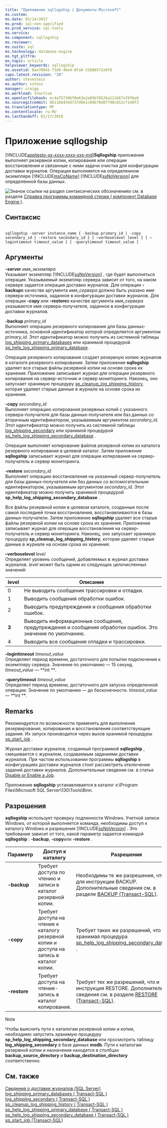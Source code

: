 ```yaml
---
title: "Приложение sqllogship | Документы Microsoft"
ms.custom: 
ms.date: 03/14/2017
ms.prod: sql-non-specified
ms.prod_service: sql-tools
ms.service: 
ms.component: sqllogship
ms.reviewer: 
ms.suite: sql
ms.technology: database-engine
ms.tgt_pltfrm: 
ms.topic: article
helpviewer_keywords: sqllogship
ms.assetid: 8ae70041-f3d9-46e4-8fa8-31088572a9f8
caps.latest.revision: "10"
author: stevestein
ms.author: sstein
manager: craigg
ms.workload: Inactive
ms.openlocfilehash: ec4a757306f0e63e2e85b70526a211667a70f6e6
ms.sourcegitcommit: b6116b434d737d661c09b78d0f798c652cf149f3
ms.translationtype: MT
ms.contentlocale: ru-RU
ms.lasthandoff: 01/17/2018
---
```

# <a name="sqllogship-application"></a>Приложение sqllogship
[!INCLUDE[appliesto-ss-xxxx-xxxx-xxx-md](../includes/appliesto-ss-xxxx-xxxx-xxx-md.md)]**Sqllogship** приложение выполняет резервной копии, копирования или операции восстановления и связанные с ними задачи очистки для конфигурации доставки журналов. Операция выполняется на определенном экземпляре [!INCLUDE[msCoName](../includes/msconame-md.md)] [!INCLUDE[ssNoVersion](../includes/ssnoversion-md.md)] для определенной базы данных.  
  
 ![Значок ссылки на раздел](../database-engine/configure-windows/media/topic-link.gif "значок ссылки на раздел") синтаксических обозначениях см. в разделе [Справка программы командной строки &#40; компонент Database Engine &#41;](../tools/command-prompt-utility-reference-database-engine.md).  
  
## <a name="syntax"></a>Синтаксис  
  
```  
  
sqllogship -server instance_name { -backup primary_id | -copy secondary_id | -restore secondary_id } [ –verboselevel level ] [ –logintimeout timeout_value ] [ -querytimeout timeout_value ]  
```  
  
## <a name="arguments"></a>Аргументы  
 **-server** *имя_экземляра*  
 Указывает экземпляр [!INCLUDE[ssNoVersion](../includes/ssnoversion-md.md)] , где будет выполняться операция. Указываемый экземпляр сервера зависит от того, на каком сервере задается операция доставки журналов. Для операции **-backup**в качестве аргумента *имя_сервера* должно быть указано имя сервера-источника, заданное в конфигурации доставки журналов. Для операции **-copy** или **-restore**в качестве аргумента *имя_сервера* указывается имя сервера-получателя, заданное в конфигурации доставки журналов.  
  
 **-backup** *primary_id*  
 Выполняет операцию резервного копирования для базы данных-источника, основной идентификатор которой определяется аргументом *primary_id*. Этот идентификатор можно получить из системной таблицы [log_shipping_primary_databases](../relational-databases/system-tables/log-shipping-primary-databases-transact-sql.md) или хранимой процедурой [sp_help_log_shipping_primary_database](../relational-databases/system-stored-procedures/sp-help-log-shipping-primary-database-transact-sql.md) .  
  
 Операция резервного копирования создает резервную копию журналов в каталоге резервного копирования. Затем приложение **sqllogship** удаляет все старые файлы резервной копии на основе срока их хранения. Приложение записывает журнал для операции резервного копирования на сервер-источник и сервер мониторинга. Наконец, оно запускает хранимую процедуру [sp_cleanup_log_shipping_history](../relational-databases/system-stored-procedures/sp-cleanup-log-shipping-history-transact-sql.md), которая удаляет старые данные в журнале на основе срока их хранения.  
  
 **-copy** *secondary_id*  
 Выполняет операцию копирования резервных копий с указанного сервера-получателя для базы данных-получателя или баз данных со вторичным идентификатором, указываемым аргументом *secondary_id*. Этот идентификатор можно получить из системной таблицы [log_shipping_secondary](../relational-databases/system-tables/log-shipping-secondary-transact-sql.md) или хранимой процедурой [sp_help_log_shipping_secondary_database](../relational-databases/system-stored-procedures/sp-help-log-shipping-secondary-database-transact-sql.md) .  
  
 Операция выполняет копирование файлов резервной копии из каталога резервного копирования в целевой каталог. Затем приложение **sqllogship** записывает журнал для операции копирования на сервер-получатель и сервер мониторинга.  
  
 **-restore** *secondary_id*  
 Выполняет операцию восстановления на указанный сервер-получатель для базы данных-получателя или баз данных со вспомогательным идентификатором, указываемым аргументом *secondary_id*. Этот идентификатор можно получить хранимой процедурой **sp_help_log_shipping_secondary_database** .  
  
 Все файлы резервной копии в целевом каталоге, созданные после самой последней точки восстановления, восстанавливаются в базы данных-получатели. Затем приложение **sqllogship** удаляет все старые файлы резервной копии на основе срока их хранения. Приложение записывает журнал для операции восстановления на сервер-получатель и сервер мониторинга. Наконец, оно запускает хранимую процедуру **sp_cleanup_log_shipping_history**, которая удаляет старые данные в журнале на основе срока их хранения.  
  
 **–verboselevel** *level*  
 Определяет уровень сообщений, добавляемых в журнал доставки журналов. *level* может быть одним из следующих целочисленных значений:  
  
|level|Описание|  
|-----------|-----------------|  
|0|Не выводить сообщения трассировки и отладки.|  
|1|Выводить сообщения обработки ошибок.|  
|2|Выводить предупреждения и сообщения обработки ошибок.|  
|**3**|Выводить информационные сообщения, предупреждения и сообщения обработки ошибок. Это значение по умолчанию.|  
|4|Выводить все сообщения отладки и трассировки.|  
  
 **–logintimeout** *timeout_value*  
 Определяет период времени, достаточного для попытки подключения к экземпляру сервера. Значение по умолчанию — 15 секунд. *timeout_value* — **int ***.*  
  
 **-querytimeout** *timeout_value*  
 Определяет период времени, достаточного для запуска определенной операции. Значение по умолчанию — до бесконечности. *timeout_value* — **int ***.*  
  
## <a name="remarks"></a>Remarks  
 Рекомендуется по возможности применять для выполнения резервирования, копирования и восстановления соответствующие задания. Их запуск производится через вызов хранимой процедуры [sp_start_job](../relational-databases/system-stored-procedures/sp-start-job-transact-sql.md) .  
  
 Журнал доставки журналов, созданный программой **sqllogship** , смешивается с журналом, создаваемым заданиями доставки журналов. При частом использовании программы **sqllogship** в конфигурациях доставки журналов стоит рассмотреть отключение заданий доставки журналов. Дополнительные сведения см. в статье [Disable or Enable a Job](http://msdn.microsoft.com/library/5041261f-0c32-4d4a-8bee-59a6c16200dd).  
  
 Приложение **sqllogship** устанавливается в каталог x:\Program Files\Microsoft SQL Server\130\Tools\Binn.  
  
## <a name="permissions"></a>Разрешения  
 **sqllogship** использует проверку подлинности Windows. Учетной записи Windows, от которой выполняется команда, необходимы доступ к каталогу Windows и разрешения [!INCLUDE[ssNoVersion](../includes/ssnoversion-md.md)] . Это требование зависит от того, какой параметр задается командой **sqllogship** : **-backup**, **-copy**или **-restore** .  
  
|Параметр|Доступ к каталогу|Разрешения|  
|------------|----------------------|-----------------|  
|**-backup**|Требует доступа по чтению и записи в каталог резервной копии.|Необходимы те же разрешения, что и для инструкции BACKUP. Дополнительные сведения см. в разделе [BACKUP (Transact-SQL)](../t-sql/statements/backup-transact-sql.md).|  
|**-copy**|Требует доступа на чтение к каталогу резервной копии и доступа на запись в каталог копии.|Требует таких же разрешений, что и хранимая процедура [sp_help_log_shipping_secondary_database](../relational-databases/system-stored-procedures/sp-help-log-shipping-secondary-database-transact-sql.md) .|  
|**-restore**|Требует доступа на чтение-запись в каталог копирования.|Требует тех же разрешений, что и инструкция RESTORE. Дополнительные сведения см. в разделе [RESTORE (Transact-SQL)](../t-sql/statements/restore-statements-transact-sql.md).|  
  
> [!NOTE]  
>  Чтобы выяснить пути к каталогам резервной копии и копии, необходимо запустить хранимую процедуру **sp_help_log_shipping_secondary_database** или просмотреть таблицу **log_shipping_secondary** в базе данных **msdb**. Пути к каталогам резервной копии и назначения находятся в столбцах **backup_source_directory** и **backup_destination_directory** соответственно.  
  
## <a name="see-also"></a>См. также  
 [Сведения о доставке журналов (SQL Server)](../database-engine/log-shipping/about-log-shipping-sql-server.md)   
 [log_shipping_primary_databases &#40; Transact-SQL &#41;](../relational-databases/system-tables/log-shipping-primary-databases-transact-sql.md)   
 [log_shipping_secondary &#40; Transact-SQL &#41;](../relational-databases/system-tables/log-shipping-secondary-transact-sql.md)   
 [sp_cleanup_log_shipping_history &#40; Transact-SQL &#41;](../relational-databases/system-stored-procedures/sp-cleanup-log-shipping-history-transact-sql.md)   
 [sp_help_log_shipping_primary_database &#40; Transact-SQL &#41;](../relational-databases/system-stored-procedures/sp-help-log-shipping-primary-database-transact-sql.md)   
 [sp_help_log_shipping_secondary_database &#40; Transact-SQL &#41;](../relational-databases/system-stored-procedures/sp-help-log-shipping-secondary-database-transact-sql.md)   
 [sp_start_job (Transact-SQL)](../relational-databases/system-stored-procedures/sp-start-job-transact-sql.md)  
  
  
